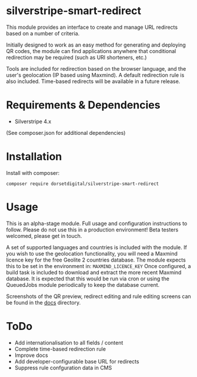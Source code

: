 # silverstripe-smart-redirect

This module provides an interface to create and manage URL redirects based on a number of criteria.

Initially designed to work as an easy method for generating and deploying QR codes, the module can find applications anywhere that conditional redirection may be required (such as URl shorteners, etc.)

Tools are included for redirection based on the browser language, and the user's geolocation (IP based using Maxmind).   A default redirection rule is also included.  Time-based redirects will be available in a future release.

# Requirements & Dependencies
* Silverstripe 4.x

(See composer.json for additional dependencies)


# Installation

Install with composer:

`composer require dorsetdigital/silverstripe-smart-redirect`


# Usage

This is an alpha-stage module.  Full usage and configuration instructions to follow.  Please do not use this in a production environment!   Beta testers welcomed, please get in touch.

A set of supported languages and countries is included with the module.  If you wish to use the geolocation functionality, you will need a Maxmind licence key for the free Geolite 2 countries database.  The module expects this to be set in the environment in: `MAXMIND_LICENCE_KEY`
Once configured, a build task is included to download and extract the more recent Maxmind database.  It is expected that this would be run via cron or using the QueuedJobs module periodically to keep the database current.

Screenshots of the QR preview, redirect editing and rule editing screens can be found in the [docs](/docs) directory. 

# ToDo

* Add internationalisation to all fields / content
* Complete time-based redirection rule
* Improve docs
* Add developer-configurable base URL for redirects
* Suppress rule confguration data in CMS